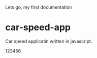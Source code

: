 Lets go, my first documentation
# car-speed-app
Car speed applicatin written in javascript.

123456
